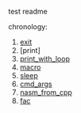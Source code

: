 test readme

chronology:
1. [exit](./exit)
2. [print]
3. [print_with_loop](print_with_loop)
4. [macro](macro)
5. [sleep](sleep)
6. [cmd_args](cmd_args)
7. [nasm_from_cpp](nasm_from_cpp)
8. [fac](fac)
